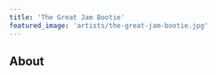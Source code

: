 ```yaml
---
title: 'The Great Jam Bootie'
featured_image: 'artists/the-great-jam-bootie.jpg'
---
```


## About


